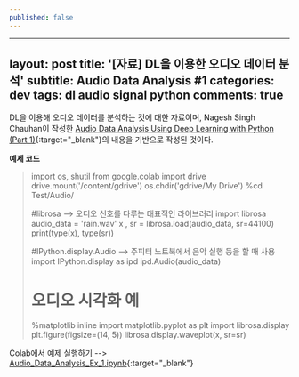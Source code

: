 ```yaml
---
published: false
---
```

---
layout: post
title: '[자료] DL을 이용한 오디오 데이터 분석'
subtitle: Audio Data Analysis #1
categories: dev
tags: dl audio signal python
comments: true
---
DL을 이용해 오디오 데이터를 분석하는 것에 대한 자료이며, Nagesh Singh Chauhan이 작성한 [Audio Data Analysis Using Deep Learning with Python (Part 1)](https://www.kdnuggets.com/2020/02/audio-data-analysis-deep-learning-python-part-1.html){:target="_blank"}의 내용을 기반으로 작성된 것이다.

**예제 코드**
> import os, shutil
> from google.colab import drive
> drive.mount('/content/gdrive')
> os.chdir('gdrive/My Drive')
> %cd Test/Audio/
>
> #librosa --> 오디오 신호를 다루는 대표적인 라이브러리
> import librosa
> audio_data = 'rain.wav'
> x , sr = librosa.load(audio_data, sr=44100)
> print(type(x), type(sr))
>
> #IPython.display.Audio --> 주피터 노트북에서 음악 실행 등을 할 때 사용
> import IPython.display as ipd
> ipd.Audio(audio_data)
>
> # 오디오 시각화 예
> %matplotlib inline
> import matplotlib.pyplot as plt
> import librosa.display
> plt.figure(figsize=(14, 5))
> librosa.display.waveplot(x, sr=sr)

Colab에서 예제 실행하기 --> [Audio_Data_Analysis_Ex_1.ipynb](https://colab.research.google.com/github/AIWithDaddy/AIWithDaddy.github.io/blob/master/code/Audio_Data_Analysis_Ex_1.ipynb){:target="_blank"}
